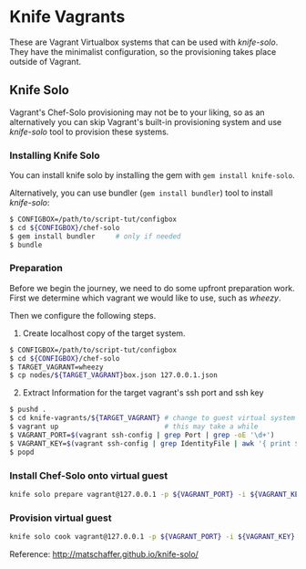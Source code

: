 # Knife Vagrants

These are Vagrant Virtualbox systems that can be used with *knife-solo*.  They have the minimalist configuration, so the provisioning takes place outside of Vagrant.

## Knife Solo

Vagrant's Chef-Solo provisioning may not be to your liking, so as an alternatively you can skip Vagrant's built-in provisioning system and use *knife-solo* tool to provision these systems.

### Installing Knife Solo

You can install knife solo by installing the gem with `gem install knife-solo`.  

Alternatively, you can use bundler (`gem install bundler`) tool to install *knife-solo*:

```bash
$ CONFIGBOX=/path/to/script-tut/configbox
$ cd ${CONFIGBOX}/chef-solo
$ gem install bundler     # only if needed
$ bundle
```

### Preparation

Before we begin the journey, we need to do some upfront preparation work.  First we determine which vagrant we would like to use, such as *wheezy*.

Then we configure the following steps.

1. Create localhost copy of the target system.

```bash
$ CONFIGBOX=/path/to/script-tut/configbox
$ cd ${CONFIGBOX}/chef-solo
$ TARGET_VAGRANT=wheezy
$ cp nodes/${TARGET_VAGRANT}box.json 127.0.0.1.json
```

2. Extract Information for the target vagrant's ssh port and ssh key

```bash
$ pushd .
$ cd knife-vagrants/${TARGET_VAGRANT} # change to guest virtual system directory
$ vagrant up                          # this may take a while
$ VAGRANT_PORT=$(vagrant ssh-config | grep Port | grep -oE '\d+')
$ VAGRANT_KEY=$(vagrant ssh-config | grep IdentityFile | awk '{ print $2 }')
$ popd
```

### Install Chef-Solo onto virtual guest

```bash
knife solo prepare vagrant@127.0.0.1 -p ${VAGRANT_PORT} -i ${VAGRANT_KEY}
```

### Provision virtual guest

```bash
knife solo cook vagrant@127.0.0.1 -p ${VAGRANT_PORT} -i ${VAGRANT_KEY}
```

Reference: http://matschaffer.github.io/knife-solo/
